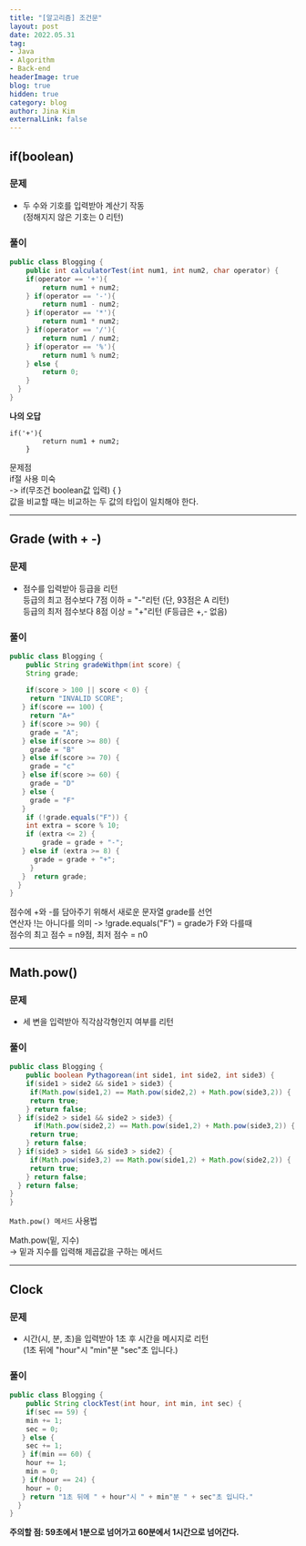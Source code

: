 ```yaml
---
title: "[알고리즘] 조건문"
layout: post
date: 2022.05.31
tag:
- Java
- Algorithm
- Back-end
headerImage: true
blog: true
hidden: true 
category: blog
author: Jina Kim
externalLink: false
---
```


## if(boolean)
### 문제
- 두 수와  기호를 입력받아 계산기 작동  
(정해지지 않은 기호는 0 리턴)  

### 풀이

<!--{%raw%}-->
```java
public class Blogging {
	public int calculatorTest(int num1, int num2, char operator) {
	if(operator == '+'){
		return num1 + num2;
    } if(operator == '-'){
		return num1 - num2;
    } if(operator == '*'){
		return num1 * num2;
    } if(operator == '/'){
		return num1 / num2;
    } if(operator == '%'){
		return num1 % num2;
    } else {
    	return 0;
    }
  }
}
```
<!--{%endraw%}-->

**나의 오답**   
```
if('+'){
		return num1 + num2;
    }
```
문제점   
if절 사용 미숙  
-> if(무조건 boolean값 입력) { }  
값을 비교할 때는 비교하는 두 값의 타입이 일치해야 한다. 

-----
## Grade (with + -)  
### 문제   
- 점수를 입력받아 등급을 리턴   
등급의 최고 점수보다 7점 이하 = "-"리턴 (단, 93점은 A 리턴)   
등급의 최저 점수보다 8점 이상 = "+"리턴 (F등급은 +,- 없음)   

### 풀이  

<!--{%raw%}-->
```java
public class Blogging {
	public String gradeWithpm(int score) {
    String grade;
    
    if(score > 100 || score < 0) {
     return "INVALID SCORE";
   } if(score == 100) {
     return "A+"
   } if(score >= 90) {
     grade = "A";
   } else if(score >= 80) {
     grade = "B"
   } else if(score >= 70) {
     grade = "c"
   } else if(score >= 60) {
     grade = "D"
   } else {
     grade = "F" 
   }
   	if (!grade.equals("F")) {
	int extra = score % 10;
	if (extra <= 2) {
		grade = grade + "-";
   } else if (extra >= 8) {
	  grade = grade + "+";
	 }
   }  return grade;
  }
}
```
<!--{%endraw%}-->

점수에 +와 -를 담아주기 위해서 새로운 문자열 grade를 선언    
연산자 !는 아니다를 의미 -> !grade.equals("F") = grade가 F와 다를때   
점수의 최고 점수 = n9점, 최저 점수 = n0  

-----
## Math.pow()  
### 문제  
- 세 변을 입력받아 직각삼각형인지 여부를 리턴   

### 풀이  
```java
public class Blogging {
	public boolean Pythagorean(int side1, int side2, int side3) {
    if(side1 > side2 && side1 > side3) {
     if(Math.pow(side1,2) == Math.pow(side2,2) + Math.pow(side3,2)) {
     return true;
    } return false;
  } if(side2 > side1 && side2 > side3) {
      if(Math.pow(side2,2) == Math.pow(side1,2) + Math.pow(side3,2)) {
     return true;
    } return false;
  } if(side3 > side1 && side3 > side2) {
     if(Math.pow(side3,2) == Math.pow(side1,2) + Math.pow(side2,2)) {
     return true;
    } return false;
  } return false;
}
}
```
`Math.pow() 메서드` 사용법   

 Math.pow(밑, 지수)  
 -> 밑과 지수를 입력해 제곱값을 구하는 메서드  


-----
## Clock
### 문제
- 시간(시, 분, 초)을 입력받아 1초 후 시간을 메시지로 리턴  
(1초 뒤에 "hour"시 "min"분 "sec"초 입니다.)  

### 풀이

<!--{%raw%}-->
```java
public class Blogging {
	public String clockTest(int hour, int min, int sec) {
    if(sec == 59) {
    min += 1;
    sec = 0;
   } else {
  	sec += 1;
   } if(min == 60) {
  	hour += 1;
    min = 0;
   } if(hour == 24) {
  	hour = 0;
   } return "1초 뒤에 " + hour"시 " + min"분 " + sec"초 입니다."
  }
}
```
<!--{%endraw%}-->

**주의할 점: 59초에서 1분으로 넘어가고 60분에서 1시간으로 넘어간다.**  
